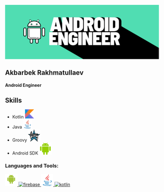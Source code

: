 ![I am Android Engineer](https://github.com/A-Rakhmatullaev/A-Rakhmatullaev/blob/main/friday.png)



## Akbarbek Rakhmatullaev
#### Android Engineer

## Skills
- Kotlin <img src="https://github.com/A-Rakhmatullaev/A-Rakhmatullaev/blob/main/kotlin.png" alt="android" width="30" height="30"/>
- Java <img src="https://github.com/A-Rakhmatullaev/A-Rakhmatullaev/blob/main/java.png" alt="android" width="30" height="30"/>
- Groovy <img src="https://github.com/A-Rakhmatullaev/A-Rakhmatullaev/blob/main/groovy.png" alt="android" width="40" height="40"/>
- Android SDK <img src="https://github.com/A-Rakhmatullaev/A-Rakhmatullaev/blob/main/android.png" alt="android" width="40" height="40"/>

<h3 align="left">Languages and Tools:</h3>
<p align="left"> <a href="https://developer.android.com" target="_blank" rel="noreferrer"> <img src="https://raw.githubusercontent.com/devicons/devicon/master/icons/android/android-original-wordmark.svg" alt="android" width="40" height="40"/> </a> <a href="https://firebase.google.com/" target="_blank" rel="noreferrer"> <img src="https://www.vectorlogo.zone/logos/firebase/firebase-icon.svg" alt="firebase" width="40" height="40"/> </a> <a href="https://www.java.com" target="_blank" rel="noreferrer"> <img src="https://raw.githubusercontent.com/devicons/devicon/master/icons/java/java-original.svg" alt="java" width="40" height="40"/> </a> <a href="https://kotlinlang.org" target="_blank" rel="noreferrer"> <img src="https://www.vectorlogo.zone/logos/kotlinlang/kotlinlang-icon.svg" alt="kotlin" width="40" height="40"/> </a> </p>




